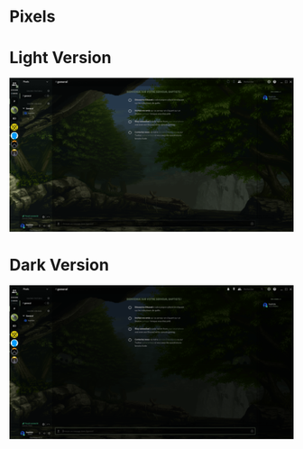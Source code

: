# Pixels




# Light Version
<img src="https://raw.githubusercontent.com/0zes/Pixels/master/Screenshots/LightVersion.PNG" alt="NierLight" style="max-width:100%;">




# Dark Version
<img src="https://raw.githubusercontent.com/0zes/Pixels/master/Screenshots/DarkVersion.PNG" alt="NierDark" style="max-width:100%;">
